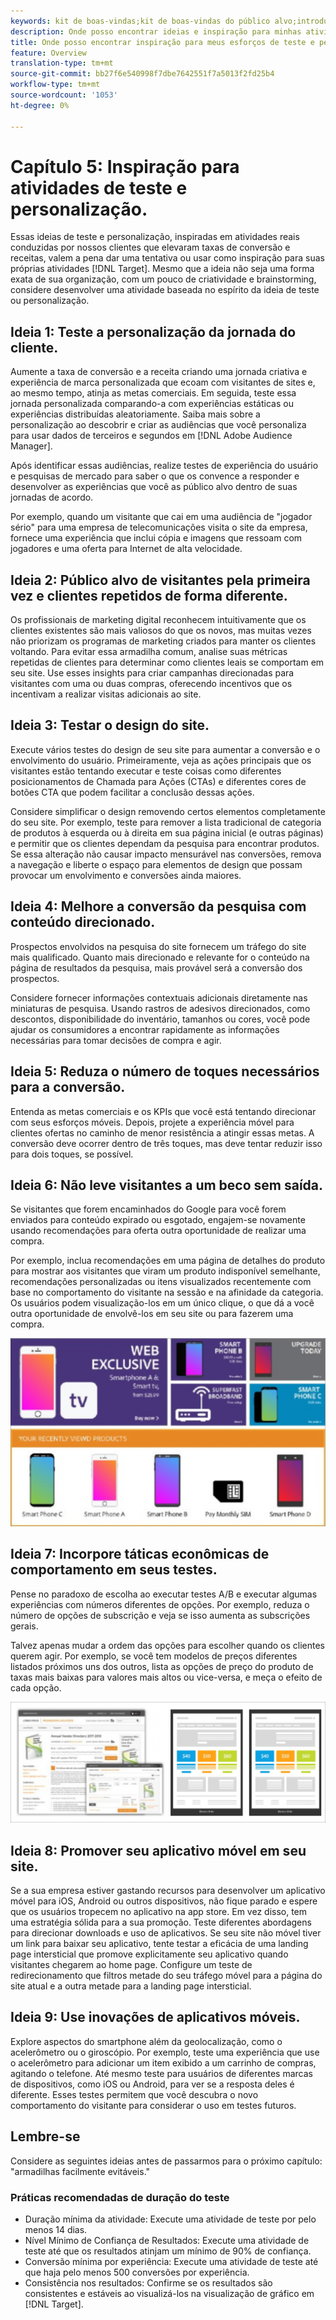 ```yaml
---
keywords: kit de boas-vindas;kit de boas-vindas do público alvo;introdução;introdução;introdução;introdução;introdução
description: Onde posso encontrar ideias e inspiração para minhas atividades de teste e personalização usando o Adobe Target?
title: Onde posso encontrar inspiração para meus esforços de teste e personalização?
feature: Overview
translation-type: tm+mt
source-git-commit: bb27f6e540998f7dbe7642551f7a5013f2fd25b4
workflow-type: tm+mt
source-wordcount: '1053'
ht-degree: 0%

---
```



# Capítulo 5: Inspiração para atividades de teste e personalização.

Essas ideias de teste e personalização, inspiradas em atividades reais conduzidas por nossos clientes que elevaram taxas de conversão e receitas, valem a pena dar uma tentativa ou usar como inspiração para suas próprias atividades [!DNL Target]. Mesmo que a ideia não seja uma forma exata de sua organização, com um pouco de criatividade e brainstorming, considere desenvolver uma atividade baseada no espírito da ideia de teste ou personalização.

## Ideia 1: Teste a personalização da jornada do cliente.

Aumente a taxa de conversão e a receita criando uma jornada criativa e experiência de marca personalizada que ecoam com visitantes de sites e, ao mesmo tempo, atinja as metas comerciais. Em seguida, teste essa jornada personalizada comparando-a com experiências estáticas ou experiências distribuídas aleatoriamente. Saiba mais sobre a personalização ao descobrir e criar as audiências que você personaliza para usar dados de terceiros e segundos em [!DNL Adobe Audience Manager].

Após identificar essas audiências, realize testes de experiência do usuário e pesquisas de mercado para saber o que os convence a responder e desenvolver as experiências que você as público alvo dentro de suas jornadas de acordo.

Por exemplo, quando um visitante que cai em uma audiência de &quot;jogador sério&quot; para uma empresa de telecomunicações visita o site da empresa, fornece uma experiência que inclui cópia e imagens que ressoam com jogadores e uma oferta para Internet de alta velocidade.

## Ideia 2: Público alvo de visitantes pela primeira vez e clientes repetidos de forma diferente.

Os profissionais de marketing digital reconhecem intuitivamente que os clientes existentes são mais valiosos do que os novos, mas muitas vezes não priorizam os programas de marketing criados para manter os clientes voltando. Para evitar essa armadilha comum, analise suas métricas repetidas de clientes para determinar como clientes leais se comportam em seu site. Use esses insights para criar campanhas direcionadas para visitantes com uma ou duas compras, oferecendo incentivos que os incentivam a realizar visitas adicionais ao site.

## Ideia 3: Testar o design do site.

Execute vários testes do design de seu site para aumentar a conversão e o envolvimento do usuário. Primeiramente, veja as ações principais que os visitantes estão tentando executar e teste coisas como diferentes posicionamentos de Chamada para Ações (CTAs) e diferentes cores de botões CTA que podem facilitar a conclusão dessas ações.

Considere simplificar o design removendo certos elementos completamente do seu site. Por exemplo, teste para remover a lista tradicional de categoria de produtos à esquerda ou à direita em sua página inicial (e outras páginas) e permitir que os clientes dependam da pesquisa para encontrar produtos. Se essa alteração não causar impacto mensurável nas conversões, remova a navegação e liberte o espaço para elementos de design que possam provocar um envolvimento e conversões ainda maiores.

## Ideia 4: Melhore a conversão da pesquisa com conteúdo direcionado.

Prospectos envolvidos na pesquisa do site fornecem um tráfego do site mais qualificado. Quanto mais direcionado e relevante for o conteúdo na página de resultados da pesquisa, mais provável será a conversão dos prospectos.

Considere fornecer informações contextuais adicionais diretamente nas miniaturas de pesquisa. Usando rastros de adesivos direcionados, como descontos, disponibilidade do inventário, tamanhos ou cores, você pode ajudar os consumidores a encontrar rapidamente as informações necessárias para tomar decisões de compra e agir.

## Ideia 5: Reduza o número de toques necessários para a conversão.

Entenda as metas comerciais e os KPIs que você está tentando direcionar com seus esforços móveis. Depois, projete a experiência móvel para clientes ofertas no caminho de menor resistência a atingir essas metas. A conversão deve ocorrer dentro de três toques, mas deve tentar reduzir isso para dois toques, se possível.

## Ideia 6: Não leve visitantes a um beco sem saída.

Se visitantes que forem encaminhados do Google para você forem enviados para conteúdo expirado ou esgotado, engajem-se novamente usando recomendações para oferta outra oportunidade de realizar uma compra.

Por exemplo, inclua recomendações em uma página de detalhes do produto para mostrar aos visitantes que viram um produto indisponível semelhante, recomendações personalizadas ou itens visualizados recentemente com base no comportamento do visitante na sessão e na afinidade da categoria. Os usuários podem visualização-los em um único clique, o que dá a você outra oportunidade de envolvê-los em seu site ou para fazerem uma compra.

![Ilustração do Recommendations](/help/c-intro/assets/recs-illustration.png)

## Ideia 7: Incorpore táticas econômicas de comportamento em seus testes.

Pense no paradoxo de escolha ao executar testes A/B e executar algumas experiências com números diferentes de opções. Por exemplo, reduza o número de opções de subscrição e veja se isso aumenta as subscrições gerais.

Talvez apenas mudar a ordem das opções para escolher quando os clientes querem agir. Por exemplo, se você tem modelos de preços diferentes listados próximos uns dos outros, lista as opções de preço do produto de taxas mais baixas para valores mais altos ou vice-versa, e meça o efeito de cada opção.

![Ilustração de táticas comportamentais](/help/c-intro/assets/behavioral.png)

## Ideia 8: Promover seu aplicativo móvel em seu site.

Se a sua empresa estiver gastando recursos para desenvolver um aplicativo móvel para iOS, Android ou outros dispositivos, não fique parado e espere que os usuários tropecem no aplicativo na app store. Em vez disso, tem uma estratégia sólida para a sua promoção. Teste diferentes abordagens para direcionar downloads e uso de aplicativos. Se seu site não móvel tiver um link para baixar seu aplicativo, tente testar a eficácia de uma landing page intersticial que promove explicitamente seu aplicativo quando visitantes chegarem ao home page. Configure um teste de redirecionamento que filtros metade do seu tráfego móvel para a página do site atual e a outra metade para a landing page intersticial.

## Ideia 9: Use inovações de aplicativos móveis.

Explore aspectos do smartphone além da geolocalização, como o acelerômetro ou o giroscópio. Por exemplo, teste uma experiência que use o acelerômetro para adicionar um item exibido a um carrinho de compras, agitando o telefone. Até mesmo teste para usuários de diferentes marcas de dispositivos, como iOS ou Android, para ver se a resposta deles é diferente. Esses testes permitem que você descubra o novo comportamento do visitante para considerar o uso em testes futuros.

## Lembre-se

Considere as seguintes ideias antes de passarmos para o próximo capítulo: &quot;armadilhas facilmente evitáveis.&quot;

### Práticas recomendadas de duração do teste

* Duração mínima da atividade: Execute uma atividade de teste por pelo menos 14 dias.
* Nível Mínimo de Confiança de Resultados: Execute uma atividade de teste até que os resultados atinjam um mínimo de 90% de confiança.
* Conversão mínima por experiência: Execute uma atividade de teste até que haja pelo menos 500 conversões por experiência.
* Consistência nos resultados: Confirme se os resultados são consistentes e estáveis ao visualizá-los na visualização de gráfico em [!DNL Target].
